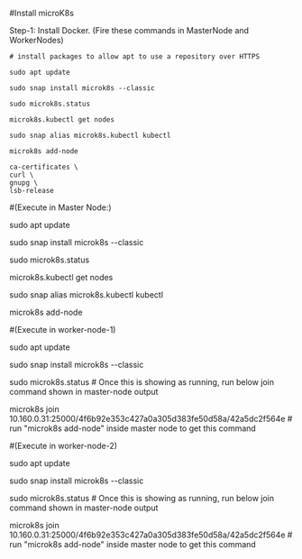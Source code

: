 #Install microK8s


Step-1:  Install Docker.​ (Fire these commands in MasterNode and WorkerNodes)

     
    # install packages to allow apt to use a repository over HTTPS
    
    sudo apt update  

    sudo snap install microk8s --classic

    sudo microk8s.status

    microk8s.kubectl get nodes

    sudo snap alias microk8s.kubectl kubectl

    microk8s add-node
    
    ca-certificates \
    curl \
    gnupg \
    lsb-release ​                                                              









#(Execute in Master Node:) 

sudo apt update  

sudo snap install microk8s --classic

sudo microk8s.status

microk8s.kubectl get nodes

sudo snap alias microk8s.kubectl kubectl

microk8s add-node


#(Execute in worker-node-1)

sudo apt update

sudo snap install microk8s --classic

sudo microk8s.status  # Once this is showing as running, run below join command shown in master-node output

microk8s join 10.160.0.31:25000/4f6b92e353c427a0a305d383fe50d58a/42a5dc2f564e  # run "microk8s add-node" inside master node to get this command


#(Execute in worker-node-2)

sudo apt update

sudo snap install microk8s --classic

sudo microk8s.status  # Once this is showing as running, run below join command shown in master-node output

microk8s join 10.160.0.31:25000/4f6b92e353c427a0a305d383fe50d58a/42a5dc2f564e  # run "microk8s add-node" inside master node to get this command

